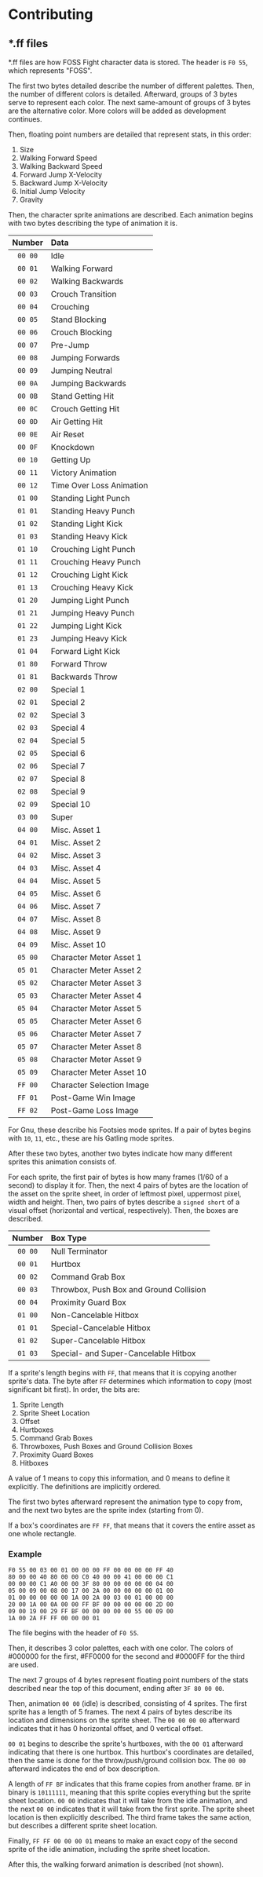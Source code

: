 # Contributing

## \*.ff files

\*.ff files are how FOSS Fight character data is stored. The header is `F0 55`, which represents "FOSS".

The first two bytes detailed describe the number of different palettes. Then, the number of different colors is detailed. Afterward, groups of 3 bytes serve to represent each color. The next same-amount of groups of 3 bytes are the alternative color. More colors will be added as development continues.

Then, floating point numbers are detailed that represent stats, in this order:

1. Size
2. Walking Forward Speed
3. Walking Backward Speed
4. Forward Jump X-Velocity
5. Backward Jump X-Velocity
6. Initial Jump Velocity
7. Gravity

Then, the character sprite animations are described. Each animation begins with two bytes describing the type of animation it is.

| Number  | Data                      |
|:-------:|:--------------------------|
| `00 00` | Idle                      |
| `00 01` | Walking Forward           |
| `00 02` | Walking Backwards         |
| `00 03` | Crouch Transition         |
| `00 04` | Crouching                 |
| `00 05` | Stand Blocking            |
| `00 06` | Crouch Blocking           |
| `00 07` | Pre-Jump                  |
| `00 08` | Jumping Forwards          |
| `00 09` | Jumping Neutral           |
| `00 0A` | Jumping Backwards         |
| `00 0B` | Stand Getting Hit         |
| `00 0C` | Crouch Getting Hit        |
| `00 0D` | Air Getting Hit           |
| `00 0E` | Air Reset                 |
| `00 0F` | Knockdown                 |
| `00 10` | Getting Up                |
| `00 11` | Victory Animation         |
| `00 12` | Time Over Loss Animation  |
| `01 00` | Standing Light Punch      |
| `01 01` | Standing Heavy Punch      |
| `01 02` | Standing Light Kick       |
| `01 03` | Standing Heavy Kick       |
| `01 10` | Crouching Light Punch     |
| `01 11` | Crouching Heavy Punch     |
| `01 12` | Crouching Light Kick      |
| `01 13` | Crouching Heavy Kick      |
| `01 20` | Jumping Light Punch       |
| `01 21` | Jumping Heavy Punch       |
| `01 22` | Jumping Light Kick        |
| `01 23` | Jumping Heavy Kick        |
| `01 04` | Forward Light Kick        |
| `01 80` | Forward Throw             |
| `01 81` | Backwards Throw           |
| `02 00` | Special 1                 |
| `02 01` | Special 2                 |
| `02 02` | Special 3                 |
| `02 03` | Special 4                 |
| `02 04` | Special 5                 |
| `02 05` | Special 6                 |
| `02 06` | Special 7                 |
| `02 07` | Special 8                 |
| `02 08` | Special 9                 |
| `02 09` | Special 10                |
| `03 00` | Super                     |
| `04 00` | Misc. Asset 1             |
| `04 01` | Misc. Asset 2             |
| `04 02` | Misc. Asset 3             |
| `04 03` | Misc. Asset 4             |
| `04 04` | Misc. Asset 5             |
| `04 05` | Misc. Asset 6             |
| `04 06` | Misc. Asset 7             |
| `04 07` | Misc. Asset 8             |
| `04 08` | Misc. Asset 9             |
| `04 09` | Misc. Asset 10            |
| `05 00` | Character Meter Asset 1   |
| `05 01` | Character Meter Asset 2   |
| `05 02` | Character Meter Asset 3   |
| `05 03` | Character Meter Asset 4   |
| `05 04` | Character Meter Asset 5   |
| `05 05` | Character Meter Asset 6   |
| `05 06` | Character Meter Asset 7   |
| `05 07` | Character Meter Asset 8   |
| `05 08` | Character Meter Asset 9   |
| `05 09` | Character Meter Asset 10  |
| `FF 00` | Character Selection Image |
| `FF 01` | Post-Game Win Image       |
| `FF 02` | Post-Game Loss Image      |

For Gnu, these describe his Footsies mode sprites. If a pair of bytes begins with `10`, `11`, etc., these are his Gatling mode sprites.

After these two bytes, another two bytes indicate how many different sprites this animation consists of.

For each sprite, the first pair of bytes is how many frames (1/60 of a second) to display it for. Then, the next 4 pairs of bytes are the location of the asset on the sprite sheet, in order of leftmost pixel, uppermost pixel, width and height. Then, two pairs of bytes describe a `signed short` of a visual offset (horizontal and vertical, respectively). Then, the boxes are described.

| Number  | Box Type                                |
|:-------:|:----------------------------------------|
| `00 00` | Null Terminator                         |
| `00 01` | Hurtbox                                 |
| `00 02` | Command Grab Box                        |
| `00 03` | Throwbox, Push Box and Ground Collision |
| `00 04` | Proximity Guard Box                     |
| `01 00` | Non-Cancelable Hitbox                   |
| `01 01` | Special-Cancelable Hitbox               |
| `01 02` | Super-Cancelable Hitbox                 |
| `01 03` | Special- and Super-Cancelable Hitbox    |

If a sprite's length begins with `FF`, that means that it is copying another sprite's data. The byte after `FF` determines which information to copy (most significant bit first). In order, the bits are:

1. Sprite Length
2. Sprite Sheet Location
3. Offset
4. Hurtboxes
5. Command Grab Boxes
6. Throwboxes, Push Boxes and Ground Collision Boxes
7. Proximity Guard Boxes
8. Hitboxes

A value of 1 means to copy this information, and 0 means to define it explicitly. The definitions are implicitly ordered.  

The first two bytes afterward represent the animation type to copy from, and the next two bytes are the sprite index (starting from 0). 

If a box's coordinates are `FF FF`, that means that it covers the entire asset as one whole rectangle.

### Example

```
F0 55 00 03 00 01 00 00 00 FF 00 00 00 00 FF 40
80 00 00 40 80 00 00 C0 40 00 00 41 00 00 00 C1
00 00 00 C1 A0 00 00 3F 80 00 00 00 00 00 04 00
05 00 09 00 08 00 17 00 2A 00 00 00 00 00 01 00
01 00 00 00 00 00 1A 00 2A 00 03 00 01 00 00 00
20 00 1A 00 0A 00 00 FF BF 00 00 00 00 00 2D 00
09 00 19 00 29 FF BF 00 00 00 00 00 55 00 09 00
1A 00 2A FF FF 00 00 00 01
```

The file begins with the header of `F0 55`.

Then, it describes 3 color palettes, each with one color. The colors of #000000 for the first, #FF0000 for the second and #0000FF for the third are used.

The next 7 groups of 4 bytes represent floating point numbers of the stats described near the top of this document, ending after `3F 80 00 00`.

Then, animation `00 00` (idle) is described, consisting of 4 sprites. The first sprite has a length of 5 frames. The next 4 pairs of bytes describe its location and dimensions on the sprite sheet. The `00 00 00 00` afterward indicates that it has 0 horizontal offset, and 0 vertical offset.

`00 01` begins to describe the sprite's hurtboxes, with the `00 01` afterward indicating that there is one hurtbox. This hurtbox's coordinates are detailed, then the same is done for the throw/push/ground collision box. The `00 00` afterward indicates the end of box description.

A length of `FF BF` indicates that this frame copies from another frame. `BF` in binary is `10111111`, meaning that this sprite copies everything but the sprite sheet location. `00 00` indicates that it will take from the idle animation, and the next `00 00` indicates that it will take from the first sprite. The sprite sheet location is then explicitly described. The third frame takes the same action, but describes a different sprite sheet location.

Finally, `FF FF 00 00 00 01` means to make an exact copy of the second sprite of the idle animation, including the sprite sheet location.

After this, the walking forward animation is described (not shown).